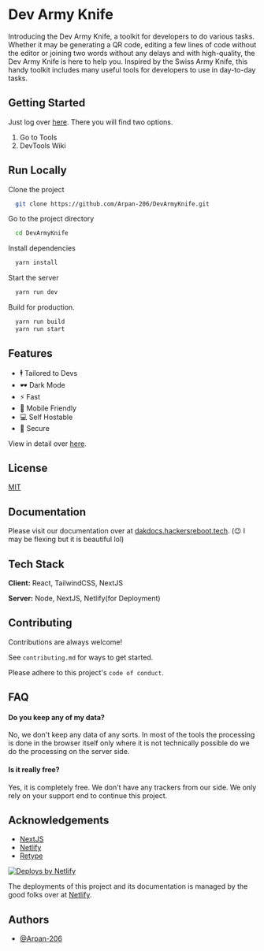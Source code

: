 
# Dev Army Knife

Introducing the Dev Army Knife, a toolkit for developers to do various tasks. Whether it may be generating a QR code, editing a few lines of code without the editor or joining two words without any delays and with high-quality, the Dev Army Knife is here to help you. Inspired by the Swiss Army Knife, this handy toolkit includes many useful tools for developers to use in day-to-day tasks.


## Getting Started
Just log over [here](https://devarmyknife.hackersreboot.tech/). There you will find two options.    
1. Go to Tools
2. DevTools Wiki
## Run Locally

Clone the project

```bash
  git clone https://github.com/Arpan-206/DevArmyKnife.git
```

Go to the project directory

```bash
  cd DevArmyKnife
```

Install dependencies

```bash
  yarn install
```

Start the server

```bash
  yarn run dev
```

Build for production.

```bash
  yarn run build
  yarn run start 
```

## Features

- 🕴️ Tailored to Devs
- 🕶️ Dark Mode
- ⚡ Fast
- 📱 Mobile Friendly
- 💻 Self Hostable
- 🔐 Secure

View in detail over [here](https://dakdocs.hackersreboot.tech/#features).


## License

[MIT](https://choosealicense.com/licenses/mit/)


## Documentation
Please visit our documentation over at [dakdocs.hackersreboot.tech](https://dakdocs.hackersreboot.tech/).
(😉 I may be flexing but it is beautiful lol)


## Tech Stack

**Client:** React, TailwindCSS, NextJS

**Server:** Node, NextJS, Netlify(for Deployment)


## Contributing

Contributions are always welcome!

See `contributing.md` for ways to get started.

Please adhere to this project's `code of conduct`.


## FAQ

#### Do you keep any of my data?

No, we don't keep any data of any sorts. In most of the tools the processing is done in the browser itself only where it is not technically possible do we do the processing on the server side.

#### Is it really free?

Yes, it is completely free. We don't have any trackers from our side. We only rely on your support end to continue this project.


## Acknowledgements

 - [NextJS](https://nextjs.org/)
 - [Netlify](https://netlify.com/)
 - [Retype](https://retype.com/)

<a href="https://www.netlify.com">
  <img src="https://www.netlify.com/img/global/badges/netlify-color-accent.svg" alt="Deploys by Netlify" />
</a>        

The deployments of this project and its documentation is managed by the good folks over at [Netlify](https://netlify.com).
## Authors

- [@Arpan-206](https://www.github.com/Arpan-206)

